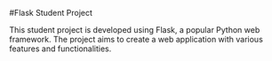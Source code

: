 #Flask Student Project


This student project is developed using Flask, a popular Python web framework. The project aims to create a web application with various features and functionalities.
